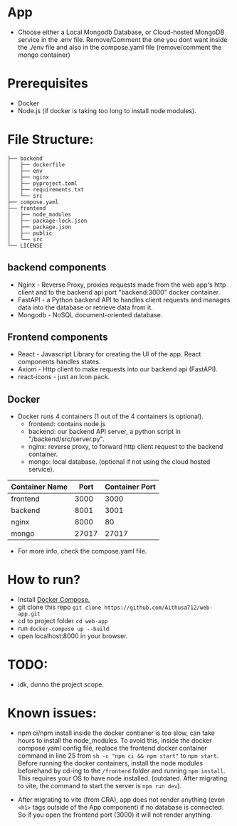 # <Placeholder> App

- Choose either a Local Mongodb Database, or Cloud-hosted MongoDB service in the .env file. Remove/Comment the one you dont want inside the ./env file and also in the compose.yaml file (remove/comment the mongo container)


# Prerequisites
- Docker
- Node.js (if docker is taking too long to install node modules).

# File Structure:
```
├── backend
│   ├── dockerfile
│   ├── env
│   ├── nginx
│   ├── pyproject.toml
│   ├── requirements.txt
│   └── src
├── compose.yaml
├── frontend
│   ├── node_modules
│   ├── package-lock.json
│   ├── package.json
│   ├── public
│   └── src
└── LICENSE
```

## backend components
- Nginx -  Reverse Proxy, proxies requests made from the web app's http client and to the backend api port "backend:3000" docker container.
- FastAPI - a Python backend API to handles client requests and manages data into the database or retrieve data from it.
- Mongodb - NoSQL document-oriented database.

## Frontend components
- React - Javascript Library for creating the UI of the app. React components handles states.
- Axiom - Http client to make requests into our backend api (FastAPI).
- react-icons - just an Icon pack.


## Docker
- Docker runs 4 containers (1 out of the 4 containers is optional).
  - frontend: contains node.js
  - backend: our backend API server, a python script in "/backend/src/server.py".
  - nginx: reverse proxy, to forward http client request to the backend container. 
  - mongo: local database. (optional if not using the cloud hosted service).
 
| Container Name   | Port    | Container Port    |
|--------------- | --------------- | --------------- 
| frontend   | 3000   | 3000   |
| backend   | 8001   | 3001   | 
| nginx   | 8000   | 80   |
| mongo   | 27017   | 27017   |

- For more info, check the compose.yaml file.

# How to run?
- Install [Docker Compose.](https://docs.docker.com/compose/install/)
- git clone this repo `git clone https://github.com/Aithusa712/web-app.git`
- cd to project folder `cd web-app`
- run `docker-compose up --build`
- open localhost:8000 in your browser.

# TODO:
- idk, dunno the project scope.


# Known issues:
- npm ci/npm install inside the docker contianer is too slow, can take hours
  to install the node_modules. To avoid this, inside the docker compose yaml 
  config file, replace the frontend docker container command in line 25 from 
  `sh -c "npm ci && npm start"` to `npm start`. Before running the docker 
  containers, install the node modules beforehand by cd-ing to the `/frontend` 
  folder and running `npm install`. This requires your OS to have node 
  installed. (outdated. After migrating to vite, the command to start the 
  server is `npm run dev`).

- After migrating to vite (from CRA), app does not render anything (even `<h1>` 
  tags outside of the App component) if no database is connected. So if you
  open the frontend port (3000) it will not render anything.
